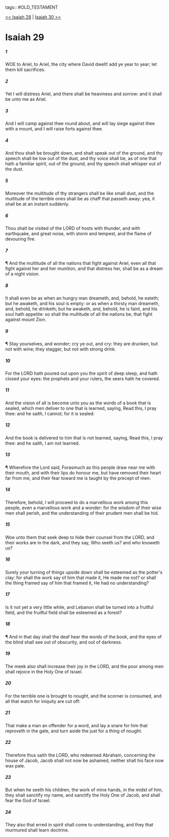 tags:: #OLD_TESTAMENT

[<< Isaiah 28](OLD_TESTAMENT/23_Isaiah/Isaiah_28.md) | [Isaiah 30 >>](OLD_TESTAMENT/23_Isaiah/Isaiah_30.md)

# Isaiah 29

##### 1

WOE to Ariel, to Ariel, the city where David dwelt! add ye year to year; let them kill sacrifices.

##### 2

Yet I will distress Ariel, and there shall be heaviness and sorrow: and it shall be unto me as Ariel.

##### 3

And I will camp against thee round about, and will lay siege against thee with a mount, and I will raise forts against thee.

##### 4

And thou shalt be brought down, and shalt speak out of the ground, and thy speech shall be low out of the dust, and thy voice shall be, as of one that hath a familiar spirit, out of the ground, and thy speech shall whisper out of the dust.

##### 5

Moreover the multitude of thy strangers shall be like small dust, and the multitude of the terrible ones shall be as chaff that passeth away: yea, it shall be at an instant suddenly.

##### 6

Thou shalt be visited of the LORD of hosts with thunder, and with earthquake, and great noise, with storm and tempest, and the flame of devouring fire.

##### 7

¶ And the multitude of all the nations that fight against Ariel, even all that fight against her and her munition, and that distress her, shall be as a dream of a night vision.

##### 8

It shall even be as when an hungry man dreameth, and, behold, he eateth; but he awaketh, and his soul is empty: or as when a thirsty man dreameth, and, behold, he drinketh; but he awaketh, and, behold, he is faint, and his soul hath appetite: so shall the multitude of all the nations be, that fight against mount Zion.

##### 9

¶ Stay yourselves, and wonder; cry ye out, and cry: they are drunken, but not with wine; they stagger, but not with strong drink.

##### 10

For the LORD hath poured out upon you the spirit of deep sleep, and hath closed your eyes: the prophets and your rulers, the seers hath he covered.

##### 11

And the vision of all is become unto you as the words of a book that is sealed, which men deliver to one that is learned, saying, Read this, I pray thee: and he saith, I cannot; for it is sealed:

##### 12

And the book is delivered to him that is not learned, saying, Read this, I pray thee: and he saith, I am not learned.

##### 13

¶ Wherefore the Lord said, Forasmuch as this people draw near me with their mouth, and with their lips do honour me, but have removed their heart far from me, and their fear toward me is taught by the precept of men:

##### 14

Therefore, behold, I will proceed to do a marvellous work among this people, even a marvellous work and a wonder: for the wisdom of their wise men shall perish, and the understanding of their prudent men shall be hid.

##### 15

Woe unto them that seek deep to hide their counsel from the LORD, and their works are in the dark, and they say, Who seeth us? and who knoweth us?

##### 16

Surely your turning of things upside down shall be esteemed as the potter's clay: for shall the work say of him that made it, He made me not? or shall the thing framed say of him that framed it, He had no understanding?

##### 17

Is it not yet a very little while, and Lebanon shall be turned into a fruitful field, and the fruitful field shall be esteemed as a forest?

##### 18

¶ And in that day shall the deaf hear the words of the book, and the eyes of the blind shall see out of obscurity, and out of darkness.

##### 19

The meek also shall increase their joy in the LORD, and the poor among men shall rejoice in the Holy One of Israel.

##### 20

For the terrible one is brought to nought, and the scorner is consumed, and all that watch for iniquity are cut off:

##### 21

That make a man an offender for a word, and lay a snare for him that reproveth in the gate, and turn aside the just for a thing of nought.

##### 22

Therefore thus saith the LORD, who redeemed Abraham, concerning the house of Jacob, Jacob shall not now be ashamed, neither shall his face now wax pale.

##### 23

But when he seeth his children, the work of mine hands, in the midst of him, they shall sanctify my name, and sanctify the Holy One of Jacob, and shall fear the God of Israel.

##### 24

They also that erred in spirit shall come to understanding, and they that murmured shall learn doctrine.
